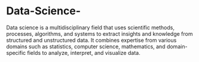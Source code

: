 # Data-Science-
Data science is a multidisciplinary field that uses scientific methods, processes, algorithms, and systems to extract insights and knowledge from structured and unstructured data. It combines expertise from various domains such as statistics, computer science, mathematics, and domain-specific fields to analyze, interpret, and visualize data.

